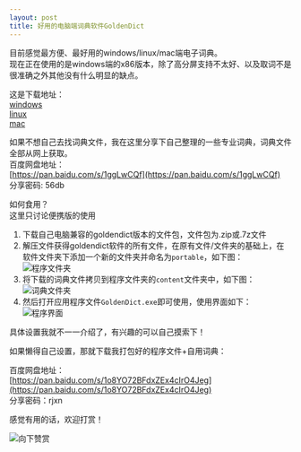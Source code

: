 ```yaml
---
layout: post
title: 好用的电脑端词典软件GoldenDict
---
```


目前感觉最方便、最好用的windows/linux/mac端电子词典。  
现在正在使用的是windows端的x86版本，除了高分屏支持不太好、以及取词不是很准确之外其他没有什么明显的缺点。  

<!--more-->

这是下载地址：  
[windows](https://github.com/goldendict/goldendict/wiki/Early-Access-Builds-for-Windows)  
[linux](https://github.com/goldendict/goldendict/wiki/Early-Access-Builds-for-Linux-Portable)  
[mac](https://github.com/goldendict/goldendict/wiki/Early-Access-Builds-for-Mac-OS-X)  

如果不想自己去找词典文件，我在这里分享下自己整理的一些专业词典，词典文件全部从网上获取。  
百度网盘地址：  
[https://pan.baidu.com/s/1ggLwCQf](https://pan.baidu.com/s/1ggLwCQf)  
分享密码: 56db  

如何食用？  
这里只讨论便携版的使用  

1. 下载自己电脑兼容的goldendict版本的文件包，文件包为.zip或.7z文件  
2. 解压文件获得goldendict软件的所有文件，在原有文件/文件夹的基础上，在软件文件夹下添加一个新的文件夹并命名为`portable`，如下图：  
![程序文件夹](http://7xqrll.com1.z0.glb.clouddn.com/2018004-goldendict%E6%96%87%E4%BB%B6%E5%A4%B9.png)  
3. 将下载的词典文件拷贝到程序文件夹的`content`文件夹中，如下图：  
![词典文件夹](http://7xqrll.com1.z0.glb.clouddn.com/2018004-%E8%AF%8D%E5%85%B8.png)  
4. 然后打开应用程序文件`GoldenDict.exe`即可使用，使用界面如下：  
![程序界面](http://7xqrll.com1.z0.glb.clouddn.com/2018004-%E7%A8%8B%E5%BA%8F%E7%95%8C%E9%9D%A2.png)  

具体设置我就不一一介绍了，有兴趣的可以自己摸索下！

如果懒得自己设置，那就下载我打包好的程序文件+自用词典：  

百度网盘地址：  
[https://pan.baidu.com/s/1o8YO72BFdxZEx4cIrO4Jeg](https://pan.baidu.com/s/1o8YO72BFdxZEx4cIrO4Jeg)  
分享密码：rjxn

感觉有用的话，欢迎打赏！  

![向下赞赏](http://7xqrll.com1.z0.glb.clouddn.com/hand_point_down.png)  
